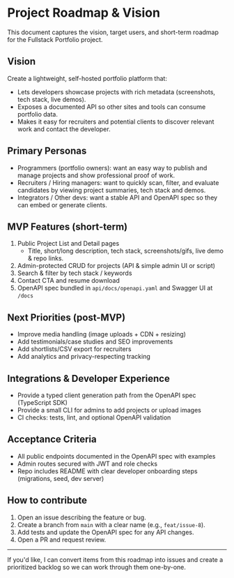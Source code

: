# Project Roadmap & Vision

This document captures the vision, target users, and short-term roadmap for the Fullstack Portfolio project.

## Vision

Create a lightweight, self-hosted portfolio platform that:

- Lets developers showcase projects with rich metadata (screenshots, tech stack, live demos).
- Exposes a documented API so other sites and tools can consume portfolio data.
- Makes it easy for recruiters and potential clients to discover relevant work and contact the developer.

## Primary Personas

- Programmers (portfolio owners): want an easy way to publish and manage projects and show professional proof of work.
- Recruiters / Hiring managers: want to quickly scan, filter, and evaluate candidates by viewing project summaries, tech stack and demos.
- Integrators / Other devs: want a stable API and OpenAPI spec so they can embed or generate clients.

## MVP Features (short-term)

1. Public Project List and Detail pages
   - Title, short/long description, tech stack, screenshots/gifs, live demo & repo links.
2. Admin-protected CRUD for projects (API & simple admin UI or script)
3. Search & filter by tech stack / keywords
4. Contact CTA and resume download
5. OpenAPI spec bundled in `api/docs/openapi.yaml` and Swagger UI at `/docs`

## Next Priorities (post-MVP)

- Improve media handling (image uploads + CDN + resizing)
- Add testimonials/case studies and SEO improvements
- Add shortlists/CSV export for recruiters
- Add analytics and privacy-respecting tracking

## Integrations & Developer Experience

- Provide a typed client generation path from the OpenAPI spec (TypeScript SDK)
- Provide a small CLI for admins to add projects or upload images
- CI checks: tests, lint, and optional OpenAPI validation

## Acceptance Criteria

- All public endpoints documented in the OpenAPI spec with examples
- Admin routes secured with JWT and role checks
- Repo includes README with clear developer onboarding steps (migrations, seed, dev server)

## How to contribute

1. Open an issue describing the feature or bug.
2. Create a branch from `main` with a clear name (e.g., `feat/issue-8`).
3. Add tests and update the OpenAPI spec for any API changes.
4. Open a PR and request review.

---

If you'd like, I can convert items from this roadmap into issues and create a prioritized backlog so we can work through them one-by-one.
